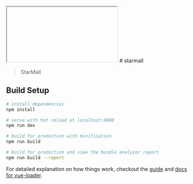 <iframe>
    width="100%" 
    height="450" 
    src="https://www.bilibili.com/video/BV1Rb4y1S7bF/" 
    scrolling="no" 
    border="0" 
    frameborder="no" 
    framespacing="0" 
    allowfullscreen="true">
</iframe>
# starmall

> StarMall

## Build Setup

```bash
# install dependencies
npm install

# serve with hot reload at localhost:8080
npm run dev

# build for production with minification
npm run build

# build for production and view the bundle analyzer report
npm run build --report
```

For detailed explanation on how things work, checkout the [guide](http://vuejs-templates.github.io/webpack/) and [docs for vue-loader](http://vuejs.github.io/vue-loader).
